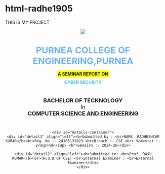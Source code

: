 # html-radhe1905
THIS IS MY PROJECT
<!DOCTYPE html>
<html lang="en">
<head>
    <meta charset="UTF-8">
    <meta name="viewport" content="width=device-width, initial-scale=1.0">
    <title>Document</title>
    <style>
        main{
            background-color: yellow;
            background-size: cover;
        }
        .highlight{
            background-color: yellow;
            padding:3px;

        }
        #text{
            padding: 10px;
            color: rgb(60, 184, 234);
           
        }
        #title{
            padding: 30px;
            font-size: large;
        }
        #details-container {
    display: flex;
    flex-direction: row;
    justify-content: space-between;
    align-items: flex-start;
    width: 100%;
}
        #detail1 {
    padding: 50px;
    flex: 1;
    text-align: left;
}
        #detail2 {
    flex: 1;
    text-align: right;
    padding: 50px 50px 50px 0;
}
    </style>
</head>
<body>
    <header  align="center">
        <img src="https://upload.wikimedia.org/wikipedia/en/4/4c/Logo_of_Purnea_College_of_Engineering.png">
        <h1 style="color:rgb(109, 179, 237) ;font-size:x-large;"><big>PURNEA COLLEGE OF ENGINEERING,PURNEA</big></h1>
    <span class="highlight"><b>A SEMINAR REPORT ON</b></span><br>
    <div id="text"><b>CYBER SECURITY</b></div>
    <div id="title"><b>BACHELOR OF TECKNOLOGY
    </b><br>In <br><u><b>COMPUTER SCIENCE AND ENGINEERING</b> </u></div>
  
    <div id="details-container">
    <div id="detail1" align="left"><b>Submitted by : <br>NAME :RADHESHYAM KUMAR</b><br>Reg. No :- 24105131023 <br>Branch :- CSE <br> Semester :- 2<sup>nd</sup> <br>Session :- 2024-28</div>
    
    <div id="detail2" align="left"><b>Submitted to: <br>Prof. RAJU KUMAR</b><br>(H.O.D OF CSE) <br>Internal Examiner : <br>External Examiner</div>
    </div>
    
    
</body>
</html>

